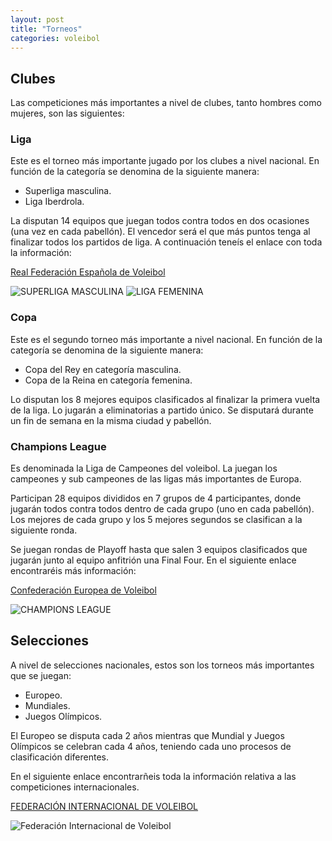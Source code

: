 ```yaml
---
layout: post
title: "Torneos"
categories: voleibol
---
```


## Clubes

Las competiciones más importantes a nivel de clubes, tanto hombres como mujeres, son las siguientes:

### Liga

Este es el torneo más importante jugado por los clubes a nivel nacional. En función de la categoría se denomina de la siguiente manera:
* Superliga masculina.
* Liga Iberdrola.
  
La disputan 14 equipos que juegan todos contra todos en dos ocasiones (una vez en cada pabellón).
El vencedor será el que más puntos tenga al finalizar todos los partidos de liga.
A continuación teneís el enlace con toda la información: 

[Real Federación Española de Voleibol](http://www.rfevb.com/)

![SUPERLIGA MASCULINA](https://danieledufis.github.io/images_text/voleibol_ligamasculina.png)
![LIGA FEMENINA](https://danieledufis.github.io/images_text/voleibol_ligafem.png)


### Copa

Este es el segundo torneo más importante a nivel nacional. En función de la categoría se denomina de la siguiente manera:
* Copa del Rey en categoría masculina.
* Copa de la Reina en categoría femenina.

Lo disputan los 8 mejores equipos clasificados al finalizar la primera vuelta de la liga. Lo jugarán a eliminatorias a partido único. Se disputará durante un fin de semana en la misma ciudad y pabellón.

### Champions League

Es denominada la Liga de Campeones del voleibol. La juegan los campeones y sub campeones de las ligas más importantes de Europa.

Participan 28 equipos divididos en 7 grupos de 4 participantes, donde jugarán todos contra todos dentro de cada grupo (uno en cada pabellón). Los mejores de cada grupo y los 5 mejores segundos se clasifican a la siguiente ronda.

Se juegan rondas de Playoff hasta que salen 3 equipos clasificados que jugarán junto al equipo anfitrión una Final Four. En el siguiente enlace encontraréis más información:

[Confederación Europea de Voleibol](https://www.cev.eu/)

![CHAMPIONS LEAGUE](https://danieledufis.github.io/images_text/voleibol_champions.jpg)


## Selecciones

A nivel de selecciones nacionales, estos son los torneos más importantes que se juegan:
* Europeo.
* Mundiales.
* Juegos Olímpicos.

El Europeo se  disputa cada 2 años mientras que Mundial y Juegos Olímpicos se celebran cada 4 años, teniendo cada uno procesos de clasificación diferentes.

En el siguiente enlace encontrarñeis toda la información relativa a las competiciones internacionales.

[FEDERACIÓN INTERNACIONAL DE VOLEIBOL](https://www.fivb.com/)

![Federación Internacional de Voleibol](https://danieledufis.github.io/images_text/voelibol_federacioninternacional.jpg)

